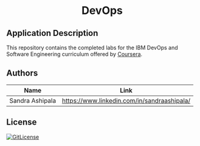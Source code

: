 <!-- PROJECT TITLE -->
  <h1 align="center">DevOps</h1>

## Application Description


This repository contains the completed labs for the IBM DevOps and Software Engineering curriculum offered by [Coursera](https://www.coursera.org/professional-certificates/devops-and-software-engineering).

## Authors

| Name            | Link                                   |
| --------------- | -------------------------------------- |
| Sandra Ashipala | https://www.linkedin.com/in/sandraashipala/ |

## License
[![GitLicense](https://img.shields.io/badge/License-Apache-lime.svg)](https://github.com/sandramsc/IBM-DevOps-and-Software-Engineering/blob/main/LICENSE)


